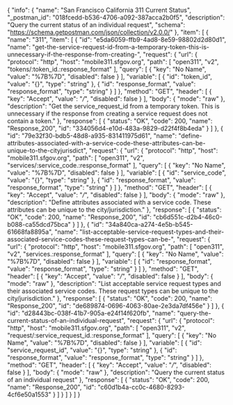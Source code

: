 {
  "info": {
    "name": "San Francisco California 311 Current Status",
    "_postman_id": "018fcedd-b536-4706-a092-387acca2b0f5",
    "description": "Query the current status of an individual request",
    "schema": "https://schema.getpostman.com/json/collection/v2.0.0/"
  },
  "item": [
    {
      "name": "311",
      "item": [
        {
          "id": "e5da6059-ffb9-4ad8-8e59-98802d2d80d1",
          "name": "get-the-service-request-id-from-a-temporary-token-this-is-unnecessary-if-the-response-from-creating-",
          "request": {
            "url": {
              "protocol": "http",
              "host": "mobile311.sfgov.org",
              "path": [
                "open311",
                "v2",
                "tokens/:token_id.:response_format"
              ],
              "query": [
                {
                  "key": "No Name",
                  "value": "%7B%7D",
                  "disabled": false
                }
              ],
              "variable": [
                {
                  "id": "token_id",
                  "value": "{}",
                  "type": "string"
                },
                {
                  "id": "response_format",
                  "value": "response_format",
                  "type": "string"
                }
              ]
            },
            "method": "GET",
            "header": [
              {
                "key": "Accept",
                "value": "*/*",
                "disabled": false
              }
            ],
            "body": {
              "mode": "raw"
            },
            "description": "Get the service_request_id from a temporary token. This is unnecessary if the response from creating a service request does not contain a token."
          },
          "response": [
            {
              "status": "OK",
              "code": 200,
              "name": "Response_200",
              "id": "334056d4-e10d-483a-9829-d22f4f8b4eda"
            }
          ]
        },
        {
          "id": "79e32f30-bdb5-48d8-a935-831411975d61",
          "name": "define-attributes-associated-with-a-service-code-these-attributes-can-be-unique-to-the-cityjurisdict",
          "request": {
            "url": {
              "protocol": "http",
              "host": "mobile311.sfgov.org",
              "path": [
                "open311",
                "v2",
                "services/:service_code.:response_format"
              ],
              "query": [
                {
                  "key": "No Name",
                  "value": "%7B%7D",
                  "disabled": false
                }
              ],
              "variable": [
                {
                  "id": "service_code",
                  "value": "{}",
                  "type": "string"
                },
                {
                  "id": "response_format",
                  "value": "response_format",
                  "type": "string"
                }
              ]
            },
            "method": "GET",
            "header": [
              {
                "key": "Accept",
                "value": "*/*",
                "disabled": false
              }
            ],
            "body": {
              "mode": "raw"
            },
            "description": "Define attributes associated with a service code. These attributes can be unique to the city/jurisdiction."
          },
          "response": [
            {
              "status": "OK",
              "code": 200,
              "name": "Response_200",
              "id": "cb6d551c-d2b4-46c0-b088-ca55dcd75bca"
            }
          ]
        },
        {
          "id": "34a840ca-a274-4e5b-b545-61668fa8895a",
          "name": "list-acceptable-service-request-types-and-their-associated-service-codes-these-request-types-can-be-",
          "request": {
            "url": {
              "protocol": "http",
              "host": "mobile311.sfgov.org",
              "path": [
                "open311",
                "v2",
                "services.:response_format"
              ],
              "query": [
                {
                  "key": "No Name",
                  "value": "%7B%7D",
                  "disabled": false
                }
              ],
              "variable": [
                {
                  "id": "response_format",
                  "value": "response_format",
                  "type": "string"
                }
              ]
            },
            "method": "GET",
            "header": [
              {
                "key": "Accept",
                "value": "*/*",
                "disabled": false
              }
            ],
            "body": {
              "mode": "raw"
            },
            "description": "List acceptable service request types and their associated service codes. These request types can be unique to the city/jurisdiction."
          },
          "response": [
            {
              "status": "OK",
              "code": 200,
              "name": "Response_200",
              "id": "de689874-0696-4063-80ae-2e3da7df456e"
            }
          ]
        },
        {
          "id": "d28443bc-038f-41b7-905a-e24f14f620fb",
          "name": "query-the-current-status-of-an-individual-request",
          "request": {
            "url": {
              "protocol": "http",
              "host": "mobile311.sfgov.org",
              "path": [
                "open311",
                "v2",
                "request/:service_request_id.:response_format"
              ],
              "query": [
                {
                  "key": "No Name",
                  "value": "%7B%7D",
                  "disabled": false
                }
              ],
              "variable": [
                {
                  "id": "service_request_id",
                  "value": "{}",
                  "type": "string"
                },
                {
                  "id": "response_format",
                  "value": "response_format",
                  "type": "string"
                }
              ]
            },
            "method": "GET",
            "header": [
              {
                "key": "Accept",
                "value": "*/*",
                "disabled": false
              }
            ],
            "body": {
              "mode": "raw"
            },
            "description": "Query the current status of an individual request"
          },
          "response": [
            {
              "status": "OK",
              "code": 200,
              "name": "Response_200",
              "id": "c60d1b4a-cc0c-4680-8293-4cf6e50a1553"
            }
          ]
        }
      ]
    }
  ]
}